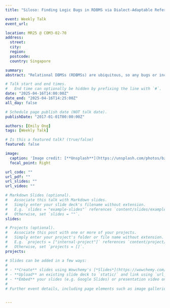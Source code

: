 ```yaml
---
title: "Siloso: Finding Logic Bugs in RDBMS via Dialect-Adaptable Reference Engine Construction"

event: Weekly Talk
event_url: 

location: MR25 @ COM3-02-70
address:
  street: 
  city: 
  region: 
  postcode:
  country: Singapore

summary: 
abstract: "Relational DBMSs (RDBMSs) are ubiquitous, so any bugs or inconsistencies within RDBMSs are highly consequential. Particularly, logic bugs, which can cause an incorrect result to be returned for a given query evaluation, are critical because they are likely to be unnoticed by users. Furthermore, the correctness of RDBMS can also be undermined by specification inconsistencies, arising from under-documented or undocumented behavior, which can lead to ambiguous result for a given query execution. In our work, we investigated and conceptualized key correctness variabilities across a diverse set of RDBMSs. Based on this insight, we propose an approach for detecting logic bugs and inconsistencies in RDBMSs via the design and implementation of an extensible reference engine, which we term as Siloso, that can adapt the behavior of a query execution depending on the specified dialect. We evaluated Siloso extensively by using it in an automated RDBMS testing setting as a differential test oracle, finding 20 bugs across six RDBMSs."

# Talk start and end times.
#   End time can optionally be hidden by prefixing the line with `#`.
date: "2025-04-16T14:00:00Z"
date_end: "2025-04-16T14:25:00Z"
all_day: false

# Schedule page publish date (NOT talk date).
publishDate: "2017-01-01T00:00:00Z"

authors: [Emily Ong]
tags: [Weekly Talk]

# Is this a featured talk? (true/false)
featured: false

image:
  caption: 'Image credit: [**Unsplash**](https://unsplash.com/photos/bzdhc5b3Bxs)'
  focal_point: Right

url_code: ""
url_pdf: ""
url_slides: ""
url_video: ""

# Markdown Slides (optional).
#   Associate this talk with Markdown slides.
#   Simply enter your slide deck's filename without extension.
#   E.g. `slides = "example-slides"` references `content/slides/example-slides.md`.
#   Otherwise, set `slides = ""`.
slides:

# Projects (optional).
#   Associate this post with one or more of your projects.
#   Simply enter your project's folder or file name without extension.
#   E.g. `projects = ["internal-project"]` references `content/project/deep-learning/index.md`.
#   Otherwise, set `projects = []`.
projects:

# Slides can be added in a few ways:
# 
# - **Create** slides using Wowchemy's [*Slides*](https://wowchemy.com/docs/managing-content/#create-slides) feature and link using `slides` parameter in the front matter of the talk file
# - **Upload** an existing slide deck to `static/` and link using `url_slides` parameter in the front matter of the talk file
# - **Embed** your slides (e.g. Google Slides) or presentation video on this page using [shortcodes](https://wowchemy.com/docs/writing-markdown-latex/).
# 
# Further event details, including page elements such as image galleries, can be added to the body of this page.


---
```

